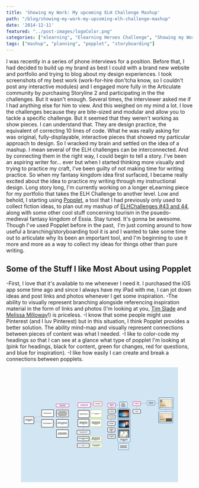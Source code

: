 ```yaml
---
title: 'Showing my Work: My upcoming ELH Challenge Mashup'
path: "/blog/showing-my-work-my-upcoming-elh-challenge-mashup"
date: '2014-12-11'
featured: "../post-images/logoColor.png"
categories: ["elearning", "Elearning Heroes Challenge", "Showing my Work"]
tags: ["mashup", "planning", "popplet", "storyboarding"]
---
```


I was recently in a series of phone interviews for a position. Before that, I had decided to build up my brand as best I could with a brand new website and portfolio and trying to blog about my design experiences. I took screenshots of my best work (work-for-hire don'tcha know, so I couldn't post any interactive modules) and I engaged more fully in the Articulate community by purchasing Storyline 2 and participating in the the challenges. But it wasn't enough. Several times, the interviewer asked me if I had anything else for him to view. And this weighed on my mind a lot. I love the challenges because they are bite-sized and modular and allow you to tackle a specific challenge. But it seemed that they weren't working as show pieces. I can understand that. They are design practice, the equivalent of correcting 10 lines of code. What he was really asking for was original, fully-displayable, interactive pieces that showed my particular approach to design. So I wracked my brain and settled on the idea of a mashup. I mean several of the ELH challenges can be interconnected. And by connecting them in the right way, I could begin to tell a story. I've been an aspiring writer for... ever but when I started thinking more visually and trying to practice my craft, I've been guilty of not making time for writing practice. So when my fantasy kingdom idea first surfaced, I became really excited about the idea to practice my writing through my instructional design. Long story long, I'm currently working on a longer eLearning piece for my portfolio that takes the ELH Challenge to another level. Low and behold, I starting using [Popplet](http://popplet.com/), a tool that I had previously only used to collect fiction ideas, to plan out my mashup of [ELHChallenges #43 and 44](https://community.articulate.com/articles/elearning-challenges "ELearning Challenges"), along with some other cool stuff concerning tourism in the psuedo-medieval fantasy kingdom of Essia. Stay tuned. It's gonna be awesome. Though I've used Popplet before in the past,  I'm just coming around to how useful a branching/storyboarding tool it is and I wanted to take some time out to articulate why its been an important tool, and I'm beginning to use it more and more as a way to collect my ideas for things other than pure writing.

## Some of the Stuff I like Most About using Popplet

-First, I love that it's available to me whenever I need it. I purchased the iOS app some time ago and since I always have my iPad with me, I can jot down ideas and post links and photos whenever I get some inspiration. -The ability to visually represent branching alongside referencing inspiration material in the form of links and photos (I'm looking at you, [Tim Slade](Vhttp://www.tim-slade.com/meet-the-team-e-learning-template--jul.-19,-2014.html#.VIif48nj-tLttp:// "MEET THE TEAM E-LEARNING TEMPLATE") and [Melissa Milloway](https://025424c758f35501ccb783f8824bd85e0bee8ded.googledrive.com/host/0B5y_QMyqV7ZvMUtjM25aS29qa1E/ "Melissa's Interactive Org Chart")!) is priceless. -I know that some people might use Pinterest (and I luv Pinterest) but in this situation, I think Popplet provides a better solution. The ability mind-map and visually represent connections between pieces of content was what I needed. -I like to color-code my headings so that I can see at a glance what type of popplet I'm looking at (pink for headings, black for content, green for changes, red for questions, and blue for inspiration). -I like how easily I can create and break a connections between popplets.

<figure>
  <img src="../post-images/unnamed.jpg" alt="Essia Tourism Board Popplet" />
</figure>
